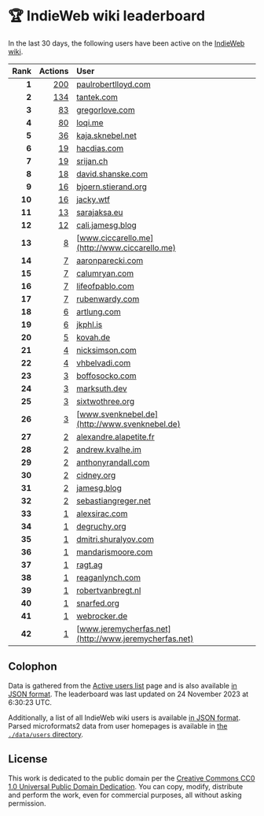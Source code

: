 # 🏆 IndieWeb wiki leaderboard

In the last 30 days, the following users have been active on the [IndieWeb wiki](https://indieweb.org).

| Rank | Actions | User |
|-----:|--------:|:-----|
| **1** | [200](https://indieweb.org/Special:Contributions/Paulrobertlloyd.com) | [paulrobertlloyd.com](http://paulrobertlloyd.com) |
| **2** | [134](https://indieweb.org/Special:Contributions/Tantek.com) | [tantek.com](http://tantek.com) |
| **3** | [83](https://indieweb.org/Special:Contributions/Gregorlove.com) | [gregorlove.com](http://gregorlove.com) |
| **4** | [80](https://indieweb.org/Special:Contributions/Loqi.me) | [loqi.me](http://loqi.me) |
| **5** | [36](https://indieweb.org/Special:Contributions/Kaja.sknebel.net) | [kaja.sknebel.net](http://kaja.sknebel.net) |
| **6** | [19](https://indieweb.org/Special:Contributions/Hacdias.com) | [hacdias.com](http://hacdias.com) |
| **7** | [19](https://indieweb.org/Special:Contributions/Srijan.ch) | [srijan.ch](http://srijan.ch) |
| **8** | [18](https://indieweb.org/Special:Contributions/David.shanske.com) | [david.shanske.com](http://david.shanske.com) |
| **9** | [16](https://indieweb.org/Special:Contributions/Bjoern.stierand.org) | [bjoern.stierand.org](http://bjoern.stierand.org) |
| **10** | [16](https://indieweb.org/Special:Contributions/Jacky.wtf) | [jacky.wtf](http://jacky.wtf) |
| **11** | [13](https://indieweb.org/Special:Contributions/Sarajaksa.eu) | [sarajaksa.eu](http://sarajaksa.eu) |
| **12** | [12](https://indieweb.org/Special:Contributions/Cali.jamesg.blog) | [cali.jamesg.blog](http://cali.jamesg.blog) |
| **13** | [8](https://indieweb.org/Special:Contributions/Www.ciccarello.me) | [www.ciccarello.me](http://www.ciccarello.me) |
| **14** | [7](https://indieweb.org/Special:Contributions/Aaronparecki.com) | [aaronparecki.com](http://aaronparecki.com) |
| **15** | [7](https://indieweb.org/Special:Contributions/Calumryan.com) | [calumryan.com](http://calumryan.com) |
| **16** | [7](https://indieweb.org/Special:Contributions/Lifeofpablo.com) | [lifeofpablo.com](http://lifeofpablo.com) |
| **17** | [7](https://indieweb.org/Special:Contributions/Rubenwardy.com) | [rubenwardy.com](http://rubenwardy.com) |
| **18** | [6](https://indieweb.org/Special:Contributions/Artlung.com) | [artlung.com](http://artlung.com) |
| **19** | [6](https://indieweb.org/Special:Contributions/Jkphl.is) | [jkphl.is](http://jkphl.is) |
| **20** | [5](https://indieweb.org/Special:Contributions/Kovah.de) | [kovah.de](http://kovah.de) |
| **21** | [4](https://indieweb.org/Special:Contributions/Nicksimson.com) | [nicksimson.com](http://nicksimson.com) |
| **22** | [4](https://indieweb.org/Special:Contributions/Vhbelvadi.com) | [vhbelvadi.com](http://vhbelvadi.com) |
| **23** | [3](https://indieweb.org/Special:Contributions/Boffosocko.com) | [boffosocko.com](http://boffosocko.com) |
| **24** | [3](https://indieweb.org/Special:Contributions/Marksuth.dev) | [marksuth.dev](http://marksuth.dev) |
| **25** | [3](https://indieweb.org/Special:Contributions/Sixtwothree.org) | [sixtwothree.org](http://sixtwothree.org) |
| **26** | [3](https://indieweb.org/Special:Contributions/Www.svenknebel.de) | [www.svenknebel.de](http://www.svenknebel.de) |
| **27** | [2](https://indieweb.org/Special:Contributions/Alexandre.alapetite.fr) | [alexandre.alapetite.fr](http://alexandre.alapetite.fr) |
| **28** | [2](https://indieweb.org/Special:Contributions/Andrew.kvalhe.im) | [andrew.kvalhe.im](http://andrew.kvalhe.im) |
| **29** | [2](https://indieweb.org/Special:Contributions/Anthonyrandall.com) | [anthonyrandall.com](http://anthonyrandall.com) |
| **30** | [2](https://indieweb.org/Special:Contributions/Cidney.org) | [cidney.org](http://cidney.org) |
| **31** | [2](https://indieweb.org/Special:Contributions/Jamesg.blog) | [jamesg.blog](http://jamesg.blog) |
| **32** | [2](https://indieweb.org/Special:Contributions/Sebastiangreger.net) | [sebastiangreger.net](http://sebastiangreger.net) |
| **33** | [1](https://indieweb.org/Special:Contributions/Alexsirac.com) | [alexsirac.com](http://alexsirac.com) |
| **34** | [1](https://indieweb.org/Special:Contributions/Degruchy.org) | [degruchy.org](http://degruchy.org) |
| **35** | [1](https://indieweb.org/Special:Contributions/Dmitri.shuralyov.com) | [dmitri.shuralyov.com](http://dmitri.shuralyov.com) |
| **36** | [1](https://indieweb.org/Special:Contributions/Mandarismoore.com) | [mandarismoore.com](http://mandarismoore.com) |
| **37** | [1](https://indieweb.org/Special:Contributions/Ragt.ag) | [ragt.ag](http://ragt.ag) |
| **38** | [1](https://indieweb.org/Special:Contributions/Reaganlynch.com) | [reaganlynch.com](http://reaganlynch.com) |
| **39** | [1](https://indieweb.org/Special:Contributions/Robertvanbregt.nl) | [robertvanbregt.nl](http://robertvanbregt.nl) |
| **40** | [1](https://indieweb.org/Special:Contributions/Snarfed.org) | [snarfed.org](http://snarfed.org) |
| **41** | [1](https://indieweb.org/Special:Contributions/Webrocker.de) | [webrocker.de](http://webrocker.de) |
| **42** | [1](https://indieweb.org/Special:Contributions/Www.jeremycherfas.net) | [www.jeremycherfas.net](http://www.jeremycherfas.net) |


## Colophon

Data is gathered from the [Active users list](https://indieweb.org/Special:ActiveUsers) page and is also available [in JSON format](https://github.com/jgarber623/indieweb-wiki-leaderboard/blob/main/data/leaderboard.json). The leaderboard was last updated on 24 November 2023 at 6:30:23 UTC.

Additionally, a list of all IndieWeb wiki users is available [in JSON format](https://github.com/jgarber623/indieweb-wiki-leaderboard/blob/main/data/users.json). Parsed microformats2 data from user homepages is available in [the `./data/users` directory](https://github.com/jgarber623/indieweb-wiki-leaderboard/blob/main/data/users).

## License

This work is dedicated to the public domain per the [Creative Commons CC0 1.0 Universal Public Domain Dedication](https://creativecommons.org/publicdomain/zero/1.0/). You can copy, modify, distribute and perform the work, even for commercial purposes, all without asking permission.
